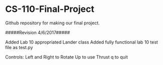 # CS-110-Final-Project
Github repository for making our final project.

#####Revision 4/6/2017#####

Added Lab 10 appropriated Lander class
Added fully functional lab 10 test file as test.py


Controls:
Left and Right to Rotate
Up to use Thrust
q to quit